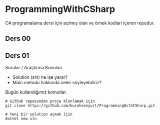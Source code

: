 # ProgrammingWithCSharp

C# programalama dersi için açılmış olan ve örnek kodları içeren repodur.

## Ders 00

## Ders 01

Sorular / Araştırma Konuları

- Solution (sln) ne işe yarar?
- Main metodu hakkında neler söyleyebiliriz?

Bugün kullandığımız komutlar.

```shell
# Github reposundan proje klonlamak için
git clone https://github.com/buraksenyurt/ProgrammingWithCSharp.git

# Yeni bir solution açmak için
dotnet new sln
```
